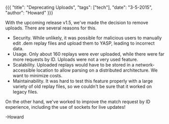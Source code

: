 {{{
  "title": "Deprecating Uploads",
  "tags": ["tech"],
  "date": "3-5-2015",
  "author": "Howard"
}}}

With the upcoming release v1.5, we've made the decision to remove uploads.  There are several reasons for this.

<!--more-->

* Security.  While unlikely, it was possible for malicious users to manually edit .dem replay files and upload them to YASP, leading to incorrect data.
* Usage.  Only about 160 replays were ever uploaded, while there were far more requests by ID.  Uploads were not a very used feature.
* Scalability.  Uploaded replays would have to be stored in a network-accessible location to allow parsing on a distributed architecture.  We want to minimize costs.
* Maintainability.  It was hard to test this feature properly with a large variety of old replay files, so we couldn't be sure that it worked on legacy files.

On the other hand, we've worked to improve the match request by ID experience, including the use of sockets for live updates!

<script src="https://gist.github.com/howardc93/52410d3c534b36ffc128.js"></script>

-Howard
